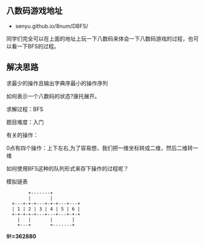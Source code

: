 

## 八数码游戏地址 

 - senyu.github.io/8num/DBFS/

同学们完全可以在上面的地址上玩一下八数码来体会一下八数码游戏的过程，也可以看一下BFS的过程。

## 解决思路

求最少的操作且输出字典序最小的操作序列

如何表示一个八数码的状态?康托展开。

求解过程：BFS

题目难度：入门


有关的操作：

0点有四个操作：上下左右,为了容易想，我们把一维坐标转成二维，然后二维转一维


如何使用BFS这种的队列形式来存下操作的过程呢？

模拟链表

```
        +-------+
        |       |
  +---+-+-+---+-+-+---+---+
  | 1 | 2 | 3 | 4 | 5 | 6 |
  +-+-+-+-+---+---+---+-+-+
    |   |       |       |
    +---+       +-------+
```


**9!=362880**
